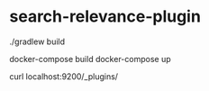 # search-relevance-plugin

./gradlew build

docker-compose build
docker-compose up

curl localhost:9200/_plugins/